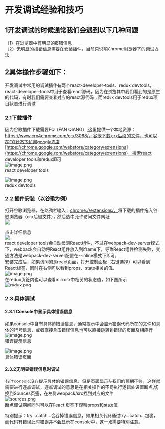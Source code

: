# 开发调试经验和技巧

<a name="8ae75dfe"></a>
## 1开发调试的时候通常我们会遇到以下几种问题

（1）在浏览器中有明显的报错信息<br />（2）无明显的报错信息需要在安装插件，当前只说明Chrome浏览器下的调试方法

<a name="3dc8811b"></a>
## 2具体操作步骤如下：
开发调试中常用的调试插件有两个react-developer-tools、redux devtools，react-developer-tools中用于查看react源码，因为在浏览其中我们看到的是原生的代码，有时我们需要查看对应的react源代码；而redux devtools用于redux项目状态进行调试

<a name="5a2f3fab"></a>
### 2.1下载插件
因为谷歌插件下载需要FQ（FAN QIANG）,这里提供一个本地资源：https://www.crx4chrome.com/crx/3068/，谷歌下载.crx后缀的文件，也可以在FQ状态下访问google商店[https://chrome.google.com/webstore/category/extensions](https://chrome.google.com/webstore/category/extensions)，搜索react developer tools和redux即可<br />![image.png](http://cdn.nlark.com/yuque/0/2019/png/192593/1550542375698-72cf5ee5-1989-4621-bc85-4fe50ad9d2c2.png#align=left&display=inline&height=754&name=image.png&originHeight=943&originWidth=1920&size=233647&width=1536)<br />react developer tools

![image.png](http://cdn.nlark.com/yuque/0/2019/png/192593/1550543545048-a3ccb5e5-01ce-45be-b741-02ea04e99f1a.png#align=left&display=inline&height=754&name=image.png&originHeight=943&originWidth=1920&size=310910&width=1536)<br />redux devtools

<a name="06178f6f"></a>
### 2.2 插件安装（以谷歌为例）
打开谷歌浏览器，在路劲栏输入：[chrome://extensions/，]()将下载的插件拖入谷歌浏览器（crx后缀文件），然后选中允许访问文件网址<br />![](http://cdn.nlark.com/yuque/0/2019/png/192593/1550544713850-9e1d7156-9609-4ed3-b941-15fe41da20c9.png#align=left&display=inline&height=242&originHeight=626&originWidth=1930&size=0&width=746)

点击详细信息<br />![](http://cdn.nlark.com/yuque/0/2019/png/192593/1550544768489-8d28f81a-e9ce-4e23-9c3e-1a0b126b7bf1.png#align=left&display=inline&height=573&originHeight=1442&originWidth=1414&size=0&width=562)<br />react developer tools会自动检测React组件，不过在webpack-dev-server模式下，webpack会自动将React组件放入到iframe下，导致React组件检测失败，变通方法是webpack-dev-server配置在--inline模式下即可。<br />安装完成后，如果访问的是react页面，打开控制面板（右键选择）可以看到React标签，同时在右侧可以看到props、state相关的值。<br />![image.png](http://cdn.nlark.com/yuque/0/2019/png/192593/1550548589708-877c9214-3982-4eaf-b05b-ddb7e05f7943.png#align=left&display=inline&height=790&name=image.png&originHeight=987&originWidth=1920&size=134145&width=1536)<br />在redux页签内也可以查看mirrorx中相关的状态值，如下图所示<br />![redux.png](http://cdn.nlark.com/yuque/0/2019/png/192593/1550560583966-1d2714cb-97f3-477b-a3bd-e941a47b92b8.png#align=left&display=inline&height=366&name=redux.png&originHeight=943&originWidth=1920&size=48581&width=746)<br />

<a name="39b81a1d"></a>
### 2.3 具体调试


<a name="9c7e1a25"></a>
#### 2.3.1 Console中显示具体错误信息
如果console中含有具体的错误信息，通常提示中会显示错误代码所在的文件和具体的行号信息，或者直接单击错误信息也可以直接跳转到错误的页面及相应行<br />![image.png](http://cdn.nlark.com/yuque/0/2019/png/192593/1550557049398-25e01b43-770f-4404-8cd0-8199f7cebeb6.png#align=left&display=inline&height=754&name=image.png&originHeight=943&originWidth=1920&size=149320&width=1536)<br />错误提示信息

![image.png](http://cdn.nlark.com/yuque/0/2019/png/192593/1550557212600-d6cdc7b6-94f4-4563-83b9-ca9e762f7eb5.png#align=left&display=inline&height=754&name=image.png&originHeight=943&originWidth=1920&size=162650&width=1536)<br />具体错误页面

<a name="665208d3"></a>
#### 2.3.2无明显错误信息时调试
有时console没有提示具体的错误信息，但是页面显示与我们的预期不符，这样就需要进行逐点调试，逐点调试的意思是在相关操作的不同执行逻辑处设置断点,切换到Sources页签，在左侧webpack/src找到对应的文件<br />![sources.png](http://cdn.nlark.com/yuque/0/2019/png/192593/1550559800651-165f519d-cf1b-456d-8080-63eba476258a.png#align=left&display=inline&height=366&name=sources.png&originHeight=943&originWidth=1920&size=114543&width=746)<br />断点调试期间同时可以在React 页签下观察props和state值

特别提示：try...catch...会吞掉错误信息，如果相关代码通过try...catch...包裹，而代码有错误此时错误并不会显示在console中，这一点需要特别注意。

